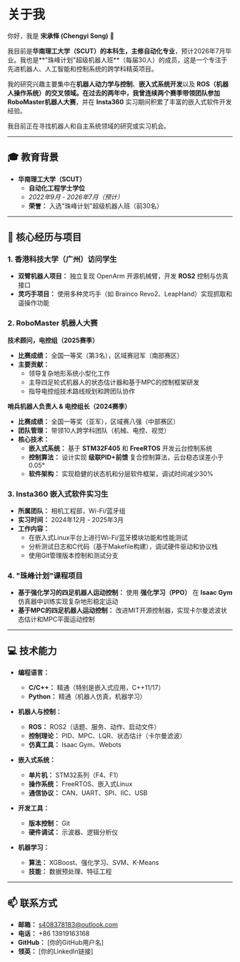# 关于我

你好，我是 **宋承怿 (Chengyi Song)** 👋

我目前是**华南理工大学（SCUT）**的本科生，主修**自动化专业**，预计2026年7月毕业。我也是**"珠峰计划"超级机器人班**（每届30人）的成员，这是一个专注于先进机器人、人工智能和控制系统的跨学科精英项目。

我的研究兴趣主要集中在**机器人动力学与控制**、**嵌入式系统开发**以及 **ROS（机器人操作系统）**的交叉领域。在过去的两年中，我曾连续两个赛季带领团队参加**RoboMaster机器人大赛**，并在 **Insta360** 实习期间积累了丰富的嵌入式软件开发经验。

我目前正在寻找机器人和自主系统领域的研究或实习机会。

---

## 🎓 教育背景

* **华南理工大学（SCUT）**
    * **自动化工程学士学位**
    * *2022年9月 - 2026年7月（预计）*
    * **荣誉：** 入选"珠峰计划"超级机器人班（前30名）

---

## 🚀 核心经历与项目

### 1. 香港科技大学（广州）访问学生
* **双臂机器人项目：** 独立复现 OpenArm 开源机械臂，开发 **ROS2** 控制与仿真接口
* **灵巧手项目：** 使用多种灵巧手（如 Brainco Revo2、LeapHand）实现抓取和遥操作功能

### 2. RoboMaster 机器人大赛

**技术顾问，电控组（2025赛季）**
* **比赛成绩：** 全国一等奖（第3名），区域赛冠军（南部赛区）
* **主要贡献：** 
  - 领导复杂地形系统小型化工作
  - 主导四足轮式机器人的状态估计器和基于MPC的控制框架研发
  - 指导电控组技术路线规划和跨团队协作

**哨兵机器人负责人 & 电控组长（2024赛季）**
* **比赛成绩：** 全国一等奖（亚军），区域赛八强（中部赛区）
* **团队管理：** 带领10人跨学科团队（机械、电控、视觉）
* **核心技术：**
  - **嵌入式系统：** 基于 **STM32F405** 和 **FreeRTOS** 开发云台控制系统
  - **控制算法：** 设计实现 **级联PID+前馈** 复合控制算法，云台稳态误差小于0.05°
  - **软件架构：** 实现稳健的状态机和分层软件框架，调试时间减少30%

### 3. Insta360 嵌入式软件实习生
* **所属团队：** 相机工程部，Wi-Fi/蓝牙组
* **实习时间：** 2024年12月 - 2025年3月
* **工作内容：** 
  - 在嵌入式Linux平台上进行Wi-Fi/蓝牙模块功能和性能测试
  - 分析测试日志和C代码（基于Makefile构建），调试硬件驱动和协议栈
  - 使用Git管理版本控制和测试分支

### 4. "珠峰计划"课程项目
* **基于强化学习的四足机器人运动控制：** 使用 **强化学习（PPO）** 在 **Isaac Gym** 仿真器中训练实现复杂地形稳定运动
* **基于MPC的四足机器人运动控制：** 改进MIT开源控制器，实现卡尔曼滤波状态估计和MPC平面运动控制

---

## 💻 技术能力

* **编程语言：**
  - **C/C++：** 精通（特别是嵌入式应用，C++11/17）
  - **Python：** 精通（机器人仿真，机器学习）

* **机器人与控制：**
  - **ROS：** ROS2（话题、服务、动作、启动文件）
  - **控制理论：** PID、MPC、LQR、状态估计（卡尔曼滤波）
  - **仿真工具：** Isaac Gym、Webots

* **嵌入式系统：**
  - **单片机：** STM32系列（F4、F1）
  - **操作系统：** FreeRTOS、嵌入式Linux
  - **通信协议：** CAN、UART、SPI、IIC、USB

* **开发工具：**
  - **版本控制：** Git
  - **硬件调试：** 示波器、逻辑分析仪

* **机器学习：**
  - **算法：** XGBoost、强化学习、SVM、K-Means
  - **技能：** 数据预处理、特征工程

---

## 📫 联系方式

* **邮箱：** s408378183@outlook.com
* **电话：** +86 13919163168
* **GitHub：** [你的GitHub用户名]
* **领英：** [你的LinkedIn链接]